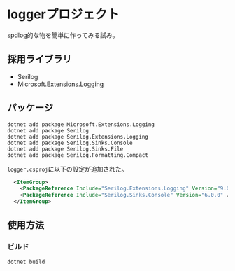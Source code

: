 # loggerプロジェクト

spdlog的な物を簡単に作ってみる試み。

## 採用ライブラリ

- Serilog
- Microsoft.Extensions.Logging

## パッケージ

```console
dotnet add package Microsoft.Extensions.Logging
dotnet add package Serilog
dotnet add package Serilog.Extensions.Logging
dotnet add package Serilog.Sinks.Console
dotnet add package Serilog.Sinks.File
dotnet add package Serilog.Formatting.Compact
```

`logger.csproj`に以下の設定が追加された。

```xml
  <ItemGroup>
    <PackageReference Include="Serilog.Extensions.Logging" Version="9.0.2" />
    <PackageReference Include="Serilog.Sinks.Console" Version="6.0.0" />
  </ItemGroup>
```

## 使用方法

### ビルド

```console
dotnet build
```
